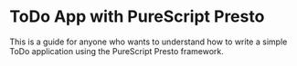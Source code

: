 # ToDo App with PureScript Presto

This is a guide for anyone who wants to understand how to write a simple ToDo application using the PureScript Presto framework.



